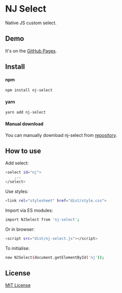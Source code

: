# NJ Select
Native JS custom select.

## Demo
It's on the [GitHub Pages](https://phx-vic.github.io/nj-select/).

## Install
#### npm
```sh
npm install nj-select
```

#### yarn
```sh
yarn add nj-select
```

#### Manual download
You can manually download nj-select from [repository](https://github.com/phx-vic/nj-select/blob/master/dist/nj-select.js).

## How to use
Add select:
```sh
<select id="nj">
    ...
</select>
```

Use styles:
```sh
<link rel="stylesheet" href="dist/style.css">
```

Import via ES modules:
```sh
import NJSelect from 'nj-select';
```

Or in browser:
```sh
<script src="dist/nj-select.js"></script>
```

To initialise:
```sh
new NJSelect(document.getElementById('nj'));
```

## License
[MIT License](https://en.wikipedia.org/wiki/MIT_License)
